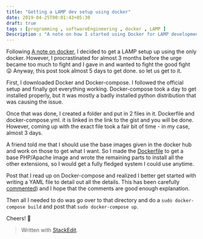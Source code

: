 ```yaml
---
title: "Getting a LAMP dev setup using docker"
date: 2019-04-25T00:01:43+05:30
draft: true
tags : [programming , softwareEngineering , docker , LAMP ]
Description : "A note on how I started using Docker for LAMP development"
---
```

Following [A note on docker](https://trshant.dev/2019/01/27/A-note-on-docker.html), I decided to get a LAMP setup up using the only docker. However, I procrastinated for almost 3 months before the urge became too much to fight and I gave in and wanted to fight the good fight :stuck_out_tongue: 
Anyway, this post took almost 5 days to get done. so let us get to it.

First, I downloaded Docker and Docker-compose. I followed the official setup and finally got everything working. Docker-compose took a day to get installed properly, but it was mostly a badly installed python distribution that was causing the issue.  
  
  Once that was done, I created a folder and put in 2 files in it. Dockerfile and docker-compose.yml. it is linked in the link to the gist and you will be done. However, coming up with the exact file took a fair bit of time - in my case, almost 3 days.  
  
  A friend told me that I should use the base images given in the docker hub and work on those to get what I want. So I made the [Dockerfile]([https://gist.github.com/Trshant/e06bebd178915a7a025339c4bd5e5d94#file-dockerfile](https://gist.github.com/Trshant/e06bebd178915a7a025339c4bd5e5d94#file-dockerfile)) to get a base PHP/Apache image and wrote the remaining parts to install all the other extensions, so I would get a fully fledged system I could use anytime.  
    
  Post that I read up on Docker-compose and realized I better get started with writing a YAML file to detail out all the details. This has been carefully [commented](https://gist.github.com/Trshant/e06bebd178915a7a025339c4bd5e5d94#file-docker-compose-yml)) and I hope that the comments are good enough explanation.  
  
  Then all I needed to do was go over to that directory and do a `sudo docker-compose build` and post that `sudo docker-compose up`.
  
  Cheers! :beers:
 
> Written with [StackEdit](https://stackedit.io/).
<!--stackedit_data:
eyJoaXN0b3J5IjpbLTcyMjY3NTQxOSw3NDcxNjU3OTMsMTQ2Mj
Q5MzQ4MF19
-->